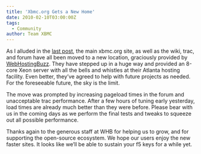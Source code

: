 ```yaml
---
title: 'Xbmc.org Gets a New Home'
date: 2010-02-10T03:00:00Z
tags:
  - Community
author: Team XBMC
---
```

As I alluded in the [last post](/article/coming-soon), the main xbmc.org site, as well as the wiki, trac, and forum have all been moved to a new location, graciously provided by [WebHostingBuzz](https://www.webhostingbuzz.com/). They have stepped up in a huge way and provided an 8-core Xeon server with all the bells and whistles at their Atlanta hosting facility. Even better, they’ve agreed to help with future projects as needed. For the foreseeable future, the sky is the limit.

 The move was prompted by increasing pageload times in the forum and unacceptable trac performance. After a few hours of tuning early yesterday, load times are already much better than they were before. Please bear with us in the coming days as we perform the final tests and tweaks to squeeze out all possible performance.

 Thanks again to the generous staff at WHB for helping us to grow, and for supporting the open-source ecosystem. We hope our users enjoy the new faster sites. It looks like we’ll be able to sustain your f5 keys for a while yet.

 